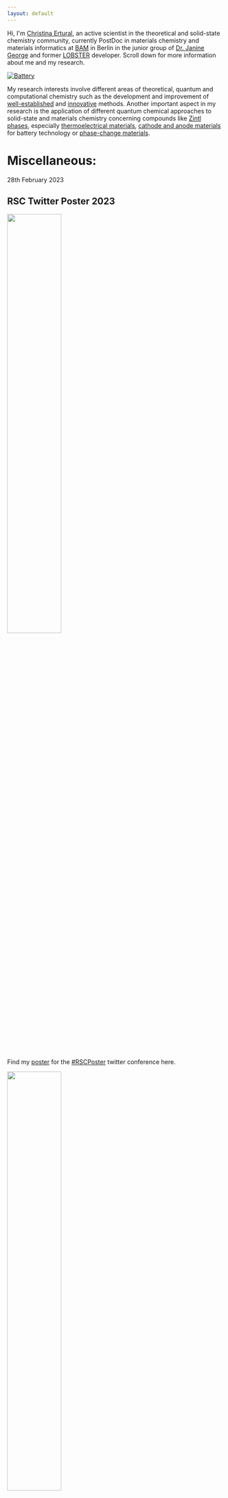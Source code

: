 ```yaml
---
layout: default
---
```


Hi, I'm [Christina Ertural](https://g.co/kgs/Bi3Bdb), an active scientist in the theoretical and solid-state chemistry community, currently PostDoc in materials chemistry and materials informatics at [BAM](https://www.bam.de/) in Berlin in the junior group of [Dr. Janine George](https://jageo.github.io/about_group/) and former [LOBSTER](http://www.cohp.de/) developer. Scroll down for more information about me and my research.
	
[![Battery](https://quantumchemist.github.io/utils/bat.png)](https://doi.org/10.1021/acs.chemmater.1c03349) 

My research interests involve different areas of theoretical, quantum and computational chemistry such as the development and improvement of [well-established](https://doi.org/10.1039/C9RA05190B) and [innovative](https://doi.org/10.1021/acs.jpcc.1c00718) methods. Another important aspect in my research is the application of different quantum chemical approaches to solid-state and materials chemistry concerning compounds like [Zintl phases](https://doi.org/10.1039/C9RA05190B), especially [thermoelectrical materials](https://doi.org/10.1002/jcc.25822), [cathode and anode materials](https://doi.org/10.1021/acs.chemmater.1c03349) for battery technology or [phase-change materials](https://doi.org/10.1002/anie.202115778).



 
<!--
Text can be **bold**, _italic_, ~~strikethrough~~ or `keyword`.

[Link to another page](./another-page.html).
-->


# Miscellaneous:

28th February 2023
## RSC Twitter Poster 2023

[<img src="https://quantumchemist.github.io/utils/poster.gif" width="50%" height=auto />](https://quantumchemist.github.io/utils/poster.gif)

Find my [poster](https://twitter.com/cer5814012/status/1630547004462858240) for the [#RSCPoster](https://twitter.com/search?q=%23RSCPoster&src=recent_search_click) twitter conference here.



[<img src="https://pbs.twimg.com/media/FqD0hWHXsAA4pkd?format=jpg&name=small" width="50%" height=auto />](https://twitter.com/ErrantScience/status/1630572054767386624)

The poster even got its own [cartoon abstract](https://twitter.com/ErrantScience/status/1630572054767386624) made by [ErrantScience](https://errantscience.com/)! :)




11th February 2023
## #WomenInScienceDay

[<img src="https://www.bam.de/_SharedDocs/DE/Bilder/Pressebilder/2023-02-11-int-tag-frauen-wiss-aufmacher-collage.jpg?__blob=poster" width="50%" height=auto />](https://www.bam.de/Content/EN/Press-Releases/2023/Career/2023-01-11-women-in-science-day-bam.html)

My [statement text](https://www.bam.de/Content/DE/Interviews/Women-in-Science-Day/ertural-christina.html) (in German) was featured as part of the celebration of the [#WomenInScienceDay](https://twitter.com/BAMResearch/status/1624344955190751234) at BAM.




29th July 2022
## Dissertation published online

[<img src="https://quantumchemist.github.io/utils/YbMn2Sb2.png" width="30%" height=auto />](https://publications.rwth-aachen.de/record/849333)

My [Dissertation](https://publications.rwth-aachen.de/record/849333) (in German) 
#### On the electronic structure of solid-state functional materials and their characterization using local bonding indicators 
is now available online.





31st March 2022
## Wiley Top Cited Article 2020--2021

[<img src="https://quantumchemist.github.io/utils/WileyTopCitedArticle2020-2021.png" width="50%" height=auto />](https://onlinelibrary.wiley.com/doi/abs/10.1002/jcc.26353)

The [article](https://onlinelibrary.wiley.com/doi/abs/10.1002/jcc.26353) by Ryky Nelson, Christina Ertural, [Janine George](https://twitter.com/MolecularXtal/status/1512381358202667010), Volker L. Deringer, Geoffroy Hautier and Richard Dronskowski was recognized as [#TopCitedArticle](https://twitter.com/search?q=%23TopCitedArticle&src=typed_query&f=top) in the [Journal of Computational Chemistry](https://onlinelibrary.wiley.com/journal/1096987x).





28th March 2022
## Inside Back Cover

[<img src="https://pbs.twimg.com/media/FPAkstFWYAIlxQr?format=png&name=small" width="30%" height=auto />](https://onlinelibrary.wiley.com/doi/full/10.1002/anie.202204053)

The [article](https://onlinelibrary.wiley.com/doi/10.1002/anie.202115778) by Jan Hempelmann, Peter C. Müller, Christina Ertural and Richard Dronskowski was featured [#OnTheCover]([https://twitter.com/search?q=%23OnTheCover&src=typed_query&f=top](https://twitter.com/angew_chem/status/1508746226824581129)) ([inside back cover](https://onlinelibrary.wiley.com/cms/asset/46a80e96-ab84-4482-9d7f-703b46562ced/anie202204053-toc-0001-m.jpg)) of the [Angewandte Chemie](https://onlinelibrary.wiley.com/journal/15213773) April issue.




3rd March 2020
## RSC Twitter Poster 2020

[<img src="https://quantumchemist.github.io/utils/Poster_RSCTwitter.png" width="30%" height=auto />](https://quantumchemist.github.io/utils/Poster_RSCTwitter.pdf)

Find my [poster](https://twitter.com/cer5814012/status/1234969917784412161) for the RSC Poster Session 2020 on Twitter.




# General:

<!--
#### Header 4

[<img src=" " width="30%" height=auto />]()


*   This is an unordered list following a header.
*   This is an unordered list following a header.
*   This is an unordered list following a header.

##### Header 5

1.  This is an ordered list following a header.
2.  This is an ordered list following a header.
3.  This is an ordered list following a header.

###### Header 6

| head1        | head two          | three |
|:-------------|:------------------|:------|
| ok           | good swedish fish | nice  |
| out of stock | good and plenty   | nice  |
| ok           | good `oreos`      | hmm   |
| ok           | good `zoute` drop | yumm  |

### There's a horizontal rule below this.

* * *

### Here is an unordered list:

*   Item foo
*   Item bar
*   Item baz
*   Item zip

### And an ordered list:

1.  Item one
1.  Item two
1.  Item three
1.  Item four

### And a nested list:

- level 1 item
  - level 2 item
  - level 2 item
    - level 3 item
    - level 3 item
- level 1 item
  - level 2 item
  - level 2 item
  - level 2 item
- level 1 item
  - level 2 item
  - level 2 item
- level 1 item

### Small image

![Octocat](https://github.githubassets.com/images/icons/emoji/octocat.png)

### Large image

![Branching](https://guides.github.com/activities/hello-world/branching.png)
-->

```js
// Javascript code with syntax highlighting.
var fun = function lang(l) {
  dateformat.i18n = require('./lang/' + l)
  return true;
}
```

### Definition lists can be used with HTML syntax.

<dl>
<dt>Name</dt>
<dd>Godzilla</dd>
<dt>Born</dt>
<dd>1952</dd>
<dt>Birthplace</dt>
<dd>Japan</dd>
<dt>Color</dt>
<dd>Green</dd>
</dl>

```
Long, single-line code blocks should not wrap. They should horizontally scroll if they are too long. This line should be long enough to demonstrate this.
```

```
The final element.
```
